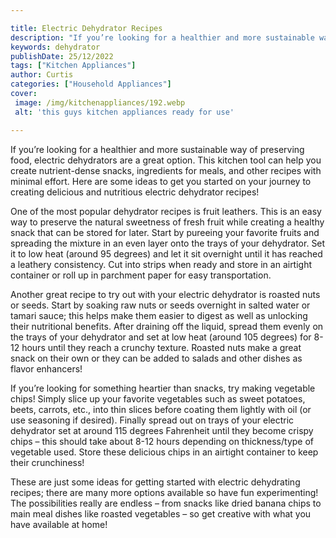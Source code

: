 ```yaml
---

title: Electric Dehydrator Recipes
description: "If you’re looking for a healthier and more sustainable way of preserving food, electric dehydrators are a great option. This kitch...read now to learn more"
keywords: dehydrator
publishDate: 25/12/2022
tags: ["Kitchen Appliances"]
author: Curtis
categories: ["Household Appliances"]
cover: 
 image: /img/kitchenappliances/192.webp
 alt: 'this guys kitchen appliances ready for use'

---
```


If you’re looking for a healthier and more sustainable way of preserving food, electric dehydrators are a great option. This kitchen tool can help you create nutrient-dense snacks, ingredients for meals, and other recipes with minimal effort. Here are some ideas to get you started on your journey to creating delicious and nutritious electric dehydrator recipes!

One of the most popular dehydrator recipes is fruit leathers. This is an easy way to preserve the natural sweetness of fresh fruit while creating a healthy snack that can be stored for later. Start by pureeing your favorite fruits and spreading the mixture in an even layer onto the trays of your dehydrator. Set it to low heat (around 95 degrees) and let it sit overnight until it has reached a leathery consistency. Cut into strips when ready and store in an airtight container or roll up in parchment paper for easy transportation.

Another great recipe to try out with your electric dehydrator is roasted nuts or seeds. Start by soaking raw nuts or seeds overnight in salted water or tamari sauce; this helps make them easier to digest as well as unlocking their nutritional benefits. After draining off the liquid, spread them evenly on the trays of your dehydrator and set at low heat (around 105 degrees) for 8-12 hours until they reach a crunchy texture. Roasted nuts make a great snack on their own or they can be added to salads and other dishes as flavor enhancers!

If you’re looking for something heartier than snacks, try making vegetable chips! Simply slice up your favorite vegetables such as sweet potatoes, beets, carrots, etc., into thin slices before coating them lightly with oil (or use seasoning if desired). Finally spread out on trays of your electric dehydrator set at around 115 degrees Fahrenheit until they become crispy chips – this should take about 8-12 hours depending on thickness/type of vegetable used. Store these delicious chips in an airtight container to keep their crunchiness! 

These are just some ideas for getting started with electric dehydrating recipes; there are many more options available so have fun experimenting! The possibilities really are endless – from snacks like dried banana chips to main meal dishes like roasted vegetables – so get creative with what you have available at home!
